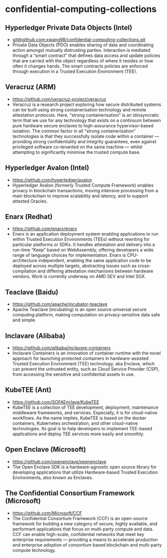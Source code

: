 # confidential-computing-collections

## Hyperledger Private Data Objects (Intel)
- [git@github.com:xwang98/confidential-computing-collections.git](https://github.com/hyperledger-labs/private-data-objects)
- Private Data Objects (PDO) enables sharing of data and coordinating action amongst mutually distrusting parties. Interaction is mediated through a “smart contract” that defines data access and update policies that are carried with the object regardless of where it resides or how often it changes hands. The smart contracts policies are enforced through execution in a Trusted Execution Environment (TEE).

## Veracruz (ARM)
- https://github.com/veracruz-project/veracruz
- Veracruz is a research project exploring how secure distributed systems can be built using strong containerisation technology and remote attestation protocols. Here, "strong containerisation" is an idiosyncratic term that we use for any technology that exists on a continuum between pure hardware secure enclaves to high-assurance hypervisor-based isolation. The common factor in all "strong containerisation" technologies is that they successfully isolate code within a container — providing strong confidentiality and integrity guarantees, even against privileged software co-tenanted on the same machine — whilst attempting to significantly minimise the trusted compute base.


## Hyperledger Avalon (Intel)
- https://github.com/hyperledger/avalon
- Hyperledger Avalon (formerly Trusted Compute Framework) enables privacy in blockchain transactions, moving intensive processing from a main blockchain to improve scalability and latency, and to support attested Oracles.

## Enarx (Redhat)
- https://github.com/enarx/enarx
- Enarx is an application deployment system enabling applications to run within Trusted Execution Environments (TEEs) without rewriting for particular platforms or SDKs. It handles attestation and delivery into a run-time “Keep” based on WebAssembly, offering developers a wide range of language choices for implementation. Enarx is CPU-architecture independent, enabling the same application code to be deployed across multiple targets, abstracting issues such as cross-compilation and differing attestation mechanisms between hardware vendors. Work is currently underway on AMD SEV and Intel SGX.

## Teaclave (Baidu)
- https://github.com/apache/incubator-teaclave
- Apache Teaclave (incubating) is an open source universal secure computing platform, making computation on privacy-sensitive data safe and simple.

## Inclavare (Alibaba)
- https://github.com/alibaba/inclavare-containers
- Inclavare Containers is an innovation of container runtime with the novel approach for launching protected containers in hardware-assisted Trusted Execution Environment (TEE) technology, aka Enclave, which can prevent the untrusted entity, such as Cloud Service Provider (CSP), from accessing the sensitive and confidential assets in use.

## KubeTEE (Ant)
- https://github.com/SOFAEnclave/KubeTEE
- KubeTEE is a collection of TEE development, deployment, maintenance middleware frameworks, and services. Especially, it is for cloud-native workflows. As the name implies, KubeTEE is based on the docker containers, Kubernetes orchestration, and other cloud-native technologies. Its goal is to help developers to implement TEE-based applications and deploy TEE services more easily and smoothly.

## Open Enclave (Microsoft)
- https://github.com/openenclave/openenclave
- The Open Enclave SDK is a hardware-agnostic open source library for developing applications that utilize Hardware-based Trusted Execution Environments, also known as Enclaves.

## The Confidential Consortium Framework (Microsoft)
- https://github.com/Microsoft/CCF
- The Confidential Consortium Framework (CCF) is an open-source framework for building a new category of secure, highly available, and performant applications that focus on multi-party compute and data. CCF can enable high-scale, confidential networks that meet key enterprise requirements — providing a means to accelerate production and enterprise adoption of consortium based blockchain and multi-party compute technology.
  